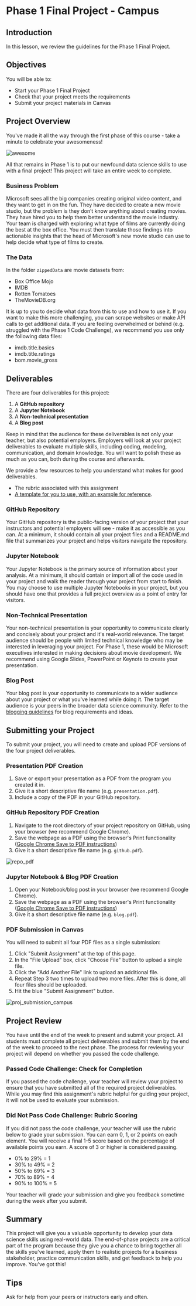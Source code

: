 # Phase 1 Final Project - Campus

## Introduction

In this lesson, we review the guidelines for the Phase 1 Final Project.

## Objectives

You will be able to:

* Start your Phase 1 Final Project
* Check that your project meets the requirements
* Submit your project materials in Canvas

## Project Overview

You've made it all the way through the first phase of this course - take a minute to celebrate your awesomeness!

![awesome](https://raw.githubusercontent.com/learn-co-curriculum/dsc-phase-1-project-campus/master/awesome.gif)

All that remains in Phase 1 is to put our newfound data science skills to use with a final project! This project will take an entire week to complete. 

### Business Problem

Microsoft sees all the big companies creating original video content, and they want to get in on the fun. They have decided to create a new movie studio, but the problem is they don’t know anything about creating movies. They have hired you to help them better understand the movie industry.
Your team is charged with exploring what type of films are currently doing the best at the box office. You must then translate those findings into actionable insights that the head of Microsoft's new movie studio can use to help decide what type of films to create.

### The Data

In the folder `zippedData` are movie datasets from:

* Box Office Mojo
* IMDB
* Rotten Tomatoes
* TheMovieDB.org

It is up to you to decide what data from this to use and how to use it. If you want to make this more challenging, you can scrape websites or make API calls to get additional data. If you are feeling overwhelmed or behind (e.g. struggled with the Phase 1 Code Challenge), we recommend you use only the following data files:

* imdb.title.basics
* imdb.title.ratings
* bom.movie_gross

## Deliverables

There are four deliverables for this project:

1. A **GitHub repository**
2. A **Jupyter Notebook**
3. A **Non-technical presentation**
4. A **Blog post**

Keep in mind that the audience for these deliverables is not only your teacher, but also potential employers. Employers will look at your project deliverables to evaluate multiple skills, including coding, modeling, communication, and domain knowledge. You will want to polish these as much as you can, both during the course and afterwards.

We provide a few resources to help you understand what makes for good deliverables. 
- The rubric associated with this assignment 
- [A template for you to use, with an example for reference][]. 

### GitHub Repository

Your GitHub repository is the public-facing version of your project that your instructors and potential employers will see - make it as accessible as you can. At a minimum, it should contain all your project files and a README.md file that summarizes your project and helps visitors navigate the repository. 

### Jupyter Notebook

Your Jupyter Notebook is the primary source of information about your analysis. At a minimum, it should contain or import all of the code used in your project and walk the reader through your project from start to finish. You may choose to use multiple Jupyter Notebooks in your project, but you should have one that provides a full project overview as a point of entry for visitors.

### Non-Technical Presentation

Your non-technical presentation is your opportunity to communicate clearly and concisely about your project and it's real-world relevance. The target audience should be people with limited technical knowledge who may be interested in leveraging your project. For Phase 1, these would be Microsoft executives interested in making decisions about movie development. We recommend using Google Slides, PowerPoint or Keynote to create your presentation.

### Blog Post

Your blog post is your opportunity to communicate to a wider audience about your project or what you've learned while doing it. The target audience is your peers in the broader data science community. Refer to the [blogging guidelines][] for blog requirements and ideas.

## Submitting your Project

To submit your project, you will need to create and upload PDF versions of the four project deliverables. 

### Presentation PDF Creation

1. Save or export your presentation as a PDF from the program you created it in. 
2. Give it a short descriptive file name (e.g. `presentation.pdf`).
3. Include a copy of the PDF in your GitHub repository.

### GitHub Repository PDF Creation

1. Navigate to the root directory of your project repository on GitHub, using your browser (we recommend Google Chrome).
2. Save the webpage as a PDF using the browser's Print functionality ([Google Chrome Save to PDF instructions])
3. Give it a short descriptive file name (e.g. `github.pdf`).

![repo_pdf](https://raw.githubusercontent.com/learn-co-curriculum/dsc-phase-1-project-campus/master/repo_pdf.gif)

### Jupyter Notebook & Blog PDF Creation

1. Open your Notebook/blog post in your browser (we recommend Google Chrome).
2. Save the webpage as a PDF using the browser's Print functionality ([Google Chrome Save to PDF instructions])
3. Give it a short descriptive file name (e.g. `blog.pdf`).

### PDF Submission in Canvas

You will need to submit all four PDF files as a single submission:

1. Click "Submit Assignment" at the top of this page.
2. In the "File Upload" box, click "Choose File" button to upload a single file.
3. Click the "Add Another File" link to upload an additional file.
4. Repeat Step 3 two times to upload two more files. After this is done, all four files should be uploaded.
5. Hit the blue "Submit Assignment" button.

![proj_submission_campus](https://raw.githubusercontent.com/learn-co-curriculum/dsc-phase-1-project-campus/master/proj_submission_campus.gif)

## Project Review

You have until the end of the week to present and submit your project. All students must complete all project deliverables and submit them by the end of the week to proceed to the next phase. The process for reviewing your project will depend on whether you passed the code challenge.

### Passed Code Challenge: Check for Completion

If you passed the code challenge, your teacher will review your project to ensure that you have submitted all of the required project deliverables. While you may find this assignment's rubric helpful for guiding your project, it will not be used to evaluate your submission.

### Did Not Pass Code Challenge: Rubric Scoring

If you did not pass the code challenge, your teacher will use the rubric below to grade your submission. You can earn 0, 1, or 2 points on each element. You will receive a final 1-5 score based on the percentage of available points you earn. A score of 3 or higher is considered passing.

*  0% to 29% = 1
* 30% to 49% = 2
* 50% to 69% = 3
* 70% to 89% = 4
* 90% to 100% = 5

Your teacher will grade your submission and give you feedback sometime during the week after you submit.

## Summary

This project will give you a valuable opportunity to develop your data science skills using real-world data. The end-of-phase projects are a critical part of the program because they give you a chance to bring together all the skills you've learned, apply them to realistic projects for a business stakeholder, practice communication skills, and get feedback to help you improve. You've got this!

## Tips

Ask for help from your peers or instructors early and often.

[A template for you to use, with an example for reference]: https://github.com/learn-co-curriculum/dsc-project-template 
[blogging guidelines]: https://github.com/learn-co-curriculum/dsc-welcome-blogging-v2-1
[Google Chrome Save to PDF instructions]: https://www.wikihow.com/Save-a-Web-Page-as-a-PDF-in-Google-Chrome
